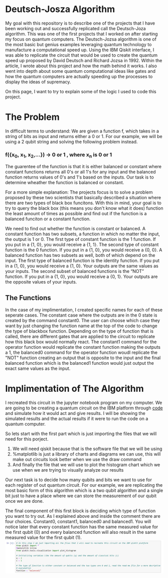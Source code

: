 # Deutsch-Josza Algorithm
My goal with this repository is to describe one of the projects that I have been working out and successfully replicated call the Deutsch-Joza algorithm. This was one of the first projects that I worked on after starting my focus on quantum computers. The Deutsch-Jozsa algorithm is one of the most basic but genius examples leveraging quantum technology to manufacture a computational speed up. Using the IBM Qiskit interface, I was able to replicate the circuit that would be used to create the quantum speed up proposed by David Deutsch and Richard Jozsa in 1992. Within the article, I wrote about this project and how the math behind it works. I also went into depth about some quantum computational ideas like gates and how the quantum computers are actually speeding up the processes to display the ideas of supremacy.

On this page, I want to try to explain some of the logic I used to code this project.

# The Problem
In difficult terms to understand: We are given a function f, which takes in a string of bits as input and returns either a 0 or 1. For our example, we will be using a 2 qubit string and solving the following problem instead. 
### f({x<sub>0</sub>, x<sub>1</sub>, x<sub>2</sub>,...}) → 0 or 1 , where x<sub>n</sub> is 0 or 1
The guarentee of the function is that it is either balanced or constant where constant functions returns all 0's or all 1's for any input and the balanced function returns values of 0's and 1's based on the inputs. Our task is to determine wheather the function is balanced or constant.

For a more simple explanation: The projects focus is to solve a problem proposed by these two scientists that basically described a situation where there are two types of black box funcitons. With this in mind, your goal is to try to query the black box (this means you don't know what it does) function the least amount of times as possible and find out if the function is a balanced funciton or a constant function.

We need to find out whether the function is constant or balanced. A constant function has two subsets, a function in which no matter the input, the output is 1 or 0. The first type of constant function is the 1 function. If you put in a {1, 0}, you would receive a {1, 1}. The second type of constant function is the 0 function. If you put in a {1, 0}, you would receive a {0, 0}. A balanced function has two subsets as well, both of which depend on the input. The first type of balanced function is the identity function. If you put in a {1, 0}, you would receive a {1, 0}. Your outputs are the same values as your inputs. The second subset of balanced functions is the “NOT” function. If you put in a {1, 0}, you would receive a {0, 1}. Your outputs are the opposite values of your inputs.

## The Functions
In the case of my implimentation, I created specific names for each of these seperate cases. The constant case where the outputs are in the 0 state is created by the command constant0. The user can choose which case they want by just changing the function name at the top of the code to change the type of blackbox function. Depending on the type of function that is called, there are different gates that are applied to the circuit to replicate how this black box would normally react. The constant1 command for the operator function would replicate the constant function making the outputs a 1, the balanced0 command for the operator function woudl replicate the "NOT" function creating an output that is opposite to the input and the final balanced function which is the balanced1 function would just output the exact same values as the input. 

# Implimentation of The Algorithm
I recreated this circuit in the jupyter notebook program on my computer. We are going to be creating a quantum circuit on the IBM platform through [code](https://github.com/Aryaan962/deutsch-josza-algorithm/edit/master/Python%20Code) and simulate how it would act and give results. I will be showing the simulated results and the actual results if it were to run the code on a quantum computer.

So lets start with the first part which is just importing the files that we will need for this porject.
1. We will need qiskit because that is the software file that we will be using
2. %matplotlib is just a library of charts and diagrams we can use, this will make out circuits look better when we use the draw command
3. And finally the file that we will use to plot the histogram chart which we use when we are trying to visually analyze our results

Our next task is to decide how many qubits and bits we want to use for each register of out quantum circuit. For our example, we are replicating the most basic form of this algorithm which is a two qubit algorithm and a single bit just to have a place where we can store the measurement of our qubit once we are done.

The final component of this first block is deciding which type of function you want to try out. As I explained above and inside the comment there are four choices. Constant0, constant1, balanced0 and balanced1. You will notice later that every constant function has the same measured value for the first qubit (0) and every balanced function will also result in the same measured value for the first qubit (1).
![alt text](images/Deutsch-Josza1.PNG)
